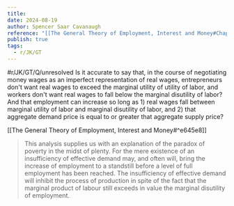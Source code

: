 ```yaml
---
title: 
date: 2024-08-19
author: Spencer Saar Cavanaugh
reference: "[[The General Theory of Employment, Interest and Money#Chapter 3, Section II]]"
publish: true
tags:
  - r/JK/GT
---
```

#r/JK/GT/Q/unresolved Is it accurate to say that, in the course of negotiating money wages as an imperfect representation of real wages, entrepreneurs don't want real wages to exceed the marginal utility of utility of labor, and workers don't want real wages to fall below the marginal disutility of labor? And that employment can increase so long as 1) real wages fall between marginal utility of labor and marginal disutility of labor, and 2) that aggregate demand price is equal to or greater that aggregate supply price? 

[[The General Theory of Employment, Interest and Money#^e645e8]]

> This analysis supplies us with an explanation of the paradox of poverty in the midst of plenty. For the mere existence of an insufficiency of effective demand may, and often will, bring the increase of employment to a standstill before a level of full employment has been reached. The insufficiency of effective demand will inhibit the process of production in spite of the fact that the marginal product of labour still exceeds in value the marginal disutility of employment.